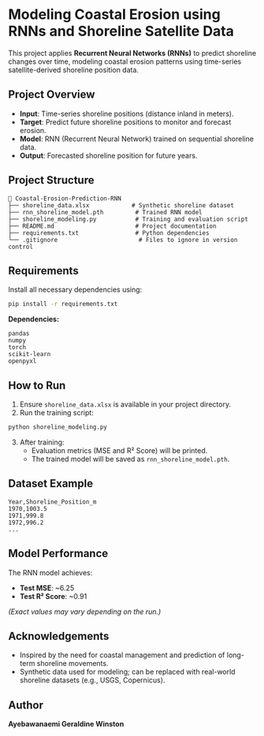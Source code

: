 # Modeling Coastal Erosion using RNNs and Shoreline Satellite Data

This project applies **Recurrent Neural Networks (RNNs)** to predict shoreline changes over time, modeling coastal erosion patterns using time-series satellite-derived shoreline position data.

## Project Overview

- **Input**: Time-series shoreline positions (distance inland in meters).
- **Target**: Predict future shoreline positions to monitor and forecast erosion.
- **Model**: RNN (Recurrent Neural Network) trained on sequential shoreline data.
- **Output**: Forecasted shoreline position for future years.

## Project Structure

```
📁 Coastal-Erosion-Prediction-RNN
├── shoreline_data.xlsx            # Synthetic shoreline dataset
├── rnn_shoreline_model.pth         # Trained RNN model
├── shoreline_modeling.py           # Training and evaluation script
├── README.md                       # Project documentation
├── requirements.txt                # Python dependencies
└── .gitignore                       # Files to ignore in version control
```

## Requirements

Install all necessary dependencies using:

```bash
pip install -r requirements.txt
```

**Dependencies:**

```
pandas
numpy
torch
scikit-learn
openpyxl
```

## How to Run

1. Ensure `shoreline_data.xlsx` is available in your project directory.
2. Run the training script:

```bash
python shoreline_modeling.py
```

3. After training:
   - Evaluation metrics (MSE and R² Score) will be printed.
   - The trained model will be saved as `rnn_shoreline_model.pth`.

## Dataset Example

```csv
Year,Shoreline_Position_m
1970,1003.5
1971,999.8
1972,996.2
...
```

## Model Performance

The RNN model achieves:
- **Test MSE**: ~6.25
- **Test R² Score**: ~0.91

*(Exact values may vary depending on the run.)*

## Acknowledgements

- Inspired by the need for coastal management and prediction of long-term shoreline movements.
- Synthetic data used for modeling; can be replaced with real-world shoreline datasets (e.g., USGS, Copernicus).

## Author

**Ayebawanaemi Geraldine Winston**
